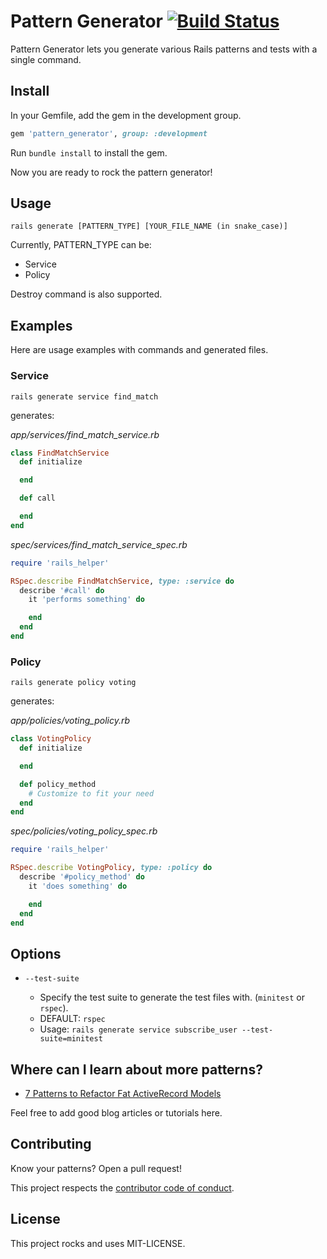 # Pattern Generator [![Build Status](https://travis-ci.org/sungwoncho/pattern_generator.svg?branch=master)](https://travis-ci.org/sungwoncho/pattern_generator)

Pattern Generator lets you generate various Rails patterns and tests with a single
command.


## Install

In your Gemfile, add the gem in the development group.

```ruby
gem 'pattern_generator', group: :development
```

Run `bundle install` to install the gem.

Now you are ready to rock the pattern generator!


## Usage

```
rails generate [PATTERN_TYPE] [YOUR_FILE_NAME (in snake_case)]
```

Currently, PATTERN_TYPE can be:

* Service
* Policy

Destroy command is also supported.


## Examples

Here are usage examples with commands and generated files.

### Service

```
rails generate service find_match
```

generates:


*app/services/find_match_service.rb*
```ruby
class FindMatchService
  def initialize

  end

  def call

  end
end
```

*spec/services/find_match_service_spec.rb*
```ruby
require 'rails_helper'

RSpec.describe FindMatchService, type: :service do
  describe '#call' do
    it 'performs something' do

    end
  end
end
```

### Policy

```
rails generate policy voting
```

generates:


*app/policies/voting_policy.rb*
```ruby
class VotingPolicy
  def initialize

  end

  def policy_method
    # Customize to fit your need
  end
end
```

*spec/policies/voting_policy_spec.rb*
```ruby
require 'rails_helper'

RSpec.describe VotingPolicy, type: :policy do
  describe '#policy_method' do
    it 'does something' do

    end
  end
end
```


## Options

* `--test-suite`

  * Specify the test suite to generate the test files with. (`minitest` or `rspec`).
  * DEFAULT: `rspec`
  * Usage: `rails generate service subscribe_user --test-suite=minitest`


## Where can I learn about more patterns?

* [7 Patterns to Refactor Fat ActiveRecord Models](http://blog.codeclimate.com/blog/2012/10/17/7-ways-to-decompose-fat-activerecord-models/)

Feel free to add good blog articles or tutorials here.


## Contributing

Know your patterns? Open a pull request!

This project respects the [contributor code of conduct](https://github.com/sungwoncho/pattern_generator/blob/master/code_of_conduct.md).


## License

This project rocks and uses MIT-LICENSE.
